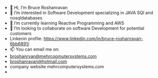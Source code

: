 - 👋 Hi, I’m Bruce Roshanravan
- 👀 I’m interested in Software Development specializing in JAVA SQl and nosqldatabases
- 🌱 I’m currently learning Reactive Programming and AWS
- 💞️ I’m looking to collaborate on software Development for potential customers
- Linkenin profile: https://www.linkedin.com/in/bruce-roshanravan-6bb6891/
- 📫 You can email me on:
- broshanrvan@mehrcopmutersystems.com
- broshanravan@hotmail.com
- company website mehrcomputersystems.com
- 

<!---
broshanravan/broshanravan is a ✨ special ✨ repository because its `README.md` (this file) appears on your GitHub profile.
You can click the Preview link to take a look at your changes.
--->
